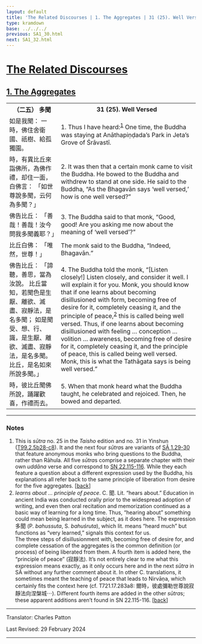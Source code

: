 ```yaml
---
layout: default
title: 'The Related Discourses | 1. The Aggregates | 31 (25). Well Versed'
type: kramdown
base: ../../../
previous: SA1_30.html
next: SA1_32.html
---
```


<h1><a href='../index.html'>The Related Discourses</a></h1>
<h2><a href='index.html'>1. The Aggregates</a></h2>

<table class="trans">
  <th class='ch'>（二五） 多聞</th>
  <th class='en'>31 (25). Well Versed</th>
  <tr>
    <td title='t99.2.5b28'>如是我聞： 一時，佛住舍衛國、祇樹、給孤獨園。</td>
    <td id='p1'>1. Thus I have heard:<sup id="ref1"><a href="#n1">1</a></sup> One time, the Buddha was staying at Anāthapiṇḍada’s Park in Jeta’s Grove of Śrāvastī.</td>
  </tr>
  <tr>
    <td title='t99.2.5b29'>時，有異比丘來詣佛所，為佛作禮，却住一面，白佛言： 「如世尊說多聞，云何為多聞？」</td>
    <td id='p2'>2. It was then that a certain monk came to visit the Buddha. He bowed to the Buddha and withdrew to stand at one side. He said to the Buddha, “As the Bhagavān says ‘well versed,’ how is one well versed?”</td>
  </tr>
  <tr>
    <td title='t99.2.5c2'>佛告比丘： 「善哉！善哉！汝今問我多聞義耶？」</td>
    <td id='p3'>3. The Buddha said to that monk, “Good, good! Are you asking me now about the meaning of ‘well versed’?”</td>
  </tr>
  <tr>
    <td title='t99.2.5c3'>比丘白佛： 「唯然，世尊！」</td>
    <td>The monk said to the Buddha, “Indeed, Bhagavān.”</td>
  </tr>
  <tr>
    <td title='t99.2.5c3'>佛告比丘： 「諦聽，善思，當為汝說。 比丘當知，若聞色是生厭、離欲、滅盡、寂靜法，是名多聞； 如是聞受、想、行、識，是生厭、離欲、滅盡、寂靜法，是名多聞。 比丘，是名如來所說多聞。」</td>
    <td id='p4'>4. The Buddha told the monk, “[Listen closely!] Listen closely, and consider it well. I will explain it for you. Monk, you should know that if one learns about becoming disillusioned with form, becoming free of desire for it, completely ceasing it, and the principle of peace,<sup id="ref2"><a href="#n2">2</a></sup> this is called being well versed. Thus, if one learns about becoming disillusioned with feeling … conception … volition … awareness, becoming free of desire for it, completely ceasing it, and the principle of peace, this is called being well versed. Monk, this is what the Tathāgata says is being well versed.”</td>
  </tr>
  <tr>
    <td title='t99.2.5c7'>時，彼比丘聞佛所說，踊躍歡喜，作禮而去。</td>
    <td id='p5'>5. When that monk heard what the Buddha taught, he celebrated and rejoiced. Then, he bowed and departed.</td>
  </tr>
</table>

<hr/>

<h3 id="notes">Notes</h3>

<ol>
<li id="n1">This is <em>sūtra</em> no. 25 in the <cite>Taisho</cite> edition and no. 31 in Yinshun (<a href="https://cbetaonline.dila.edu.tw/zh/T02n0099_p0005b28" target="_blank">T99.2.5b28-c8</a>). It and the next four <em>sūtra</em>s are variants of <a href="SA1_29.html" target="_blank">SĀ 1.29-30</a> that feature anonymous monks who bring questions to the Buddha, rather than Rāhula. All five <em>sūtra</em>s comprise a separate chapter with their own <em>uddāna</em> verse and correspond to <a href="https://suttacentral.net/sn22.115" target="_blank">SN 22.115-116</a>. While they each feature a question about a different expression used by the Buddha, his explanations all refer back to the same principle of liberation from desire for the five aggregates. [<a href="#ref1">back</a>]</li>
<li id="n2"><em>learns about … principle of peace</em>. C. 聞. Lit. “hears about.” Education in ancient India was conducted orally prior to the widespread adoption of writing, and even then oral recitation and memorization continued as a basic way of learning for a long time. Thus, “hearing about” something could mean being learned in the subject, as it does here. The expression 多聞 (P. <em>bahussuta</em>, S. <em>bahuśruta</em>), which lit. means “heard much” but functions as “very learned,” signals this context for us.<br/>
The three steps of disillusionment with, becoming free of desire for, and complete cessation of the aggregates is the common definition (or process) of being liberated from them. A fourth item is added here, the “principle of peace” (寂靜法). It’s not entirely clear to me what this expression means exactly, as it only occurs here and in the next <em>sūtra</em> in SĀ without any further comment about it. In other C. translations, it sometimes meant the teaching of peace that leads to Nirvāṇa, which certainly fits the context here (cf. T721.17.283a8: 爾時，彼處彌勒世尊說寂靜法向涅槃城⋯). Different fourth items are added in the other <em>sūtra</em>s; these apparent additions aren’t found in SN 22.115-116. [<a href="#ref2">back</a>]</li>
</ol>
<hr/>

<p class="translator">Translator: Charles Patton</p>
<p class='revised'>Last Revised: 29 February 2024</p>

<hr/>